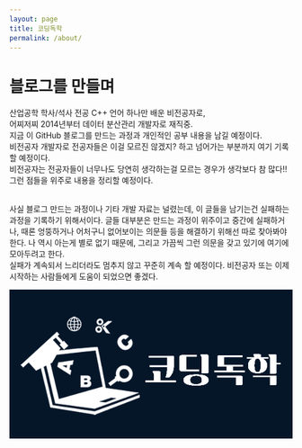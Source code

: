 ```yaml
---
layout: page
title: 코딩독학
permalink: /about/
---
```

# 블로그를 만들며  



산업공학 학사/석사 전공 C++ 언어 하나만 배운 비전공자로,  
어찌저찌 2014년부터 데이터 분산관리 개발자로 재직중.  
지금 이 GitHub 블로그를 만드는 과정과 개인적인 공부 내용을 남길 예정이다.  
비전공자 개발자로 전공자들은 이걸 모르진 않겠지? 하고 넘어가는 부분까지 여기 기록할 예정이다.  
비전공자는 전공자들이 너무나도 당연히 생각하는걸 모르는 경우가 생각보다 참 많다!!  
그런 점들을 위주로 내용을 정리할 예정이다.  

<br>
사실 블로그 만드는 과정이나 기타 개발 자료는 널렸는데,   
이 글들을 남기는건 실패하는 과정을 기록하기 위해서이다.  
글들 대부분은 만드는 과정이 위주이고 중간에 실패하거나,   
때론 엉뚱하거나 어처구니 없어보이는 의문들 등을 해결하기 위해선 따로 찾아봐야 한다.  
나 역시 아는게 별로 없기 때문에, 그리고 가끔씩 그런 의문을 갖고 있기에 여기에 모아두려고 한다.  
<br>
실패가 계속되서 느리더라도 멈추지 않고 꾸준히 계속 할 예정이다.  
비전공자 또는 이제 시작하는 사람들에게 도움이 되었으면 좋겠다.  

![logo](/assets/img/infos/open-graph.jpg)  



